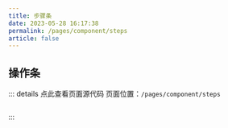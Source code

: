 ```yaml
---
title: 步骤条
date: 2023-05-28 16:17:38
permalink: /pages/component/steps
article: false
---
```


## 操作条

::: details 点此查看页面源代码
页面位置：`/pages/component/steps`
```vue
```
:::